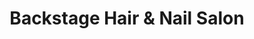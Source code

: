 ---
title: "Backstage Hair & Nail Salon"
url: /richmond/backstage-hair-and-nail-salon/
shop: hairdresser
---